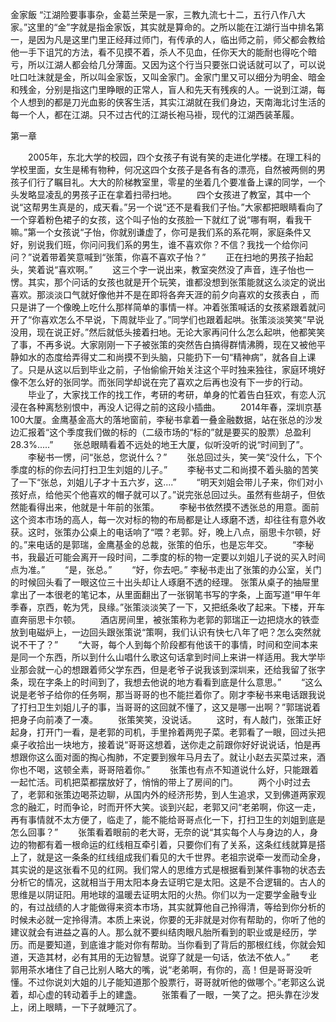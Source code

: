 金家飯
“江湖险要事事杂，金葛兰荣是一家，三教九流七十二，五行八作八大家。”这里的“金”字就是指金家饭，其实就是算命的。之所以能在江湖行当中排名第一，是因为凡是这里门里正经拜过师门，有传承的人，临出师之前，师父都会教给他一手下诅咒的方法，看不见摸不着，杀人不见血，任你天大的能耐也得吃个暗亏，所以江湖人都会给几分薄面。又因为这个行当只要张口说话就可以了，可以说吐口吐沫就是金，所以叫金家饭，又叫金家门。金家门里又可以细分为明金、暗金和残金，分别是指这门里睁眼的正常人，盲人和先天有残疾的人。一说到江湖，每个人想到的都是刀光血影的侠客生活，其实江湖就在我们身边，天南海北讨生活的每一个人，都在江湖。只不过古代的江湖长袍马褂，现代的江湖西装革履。

第一章

　　2005年，东北大学的校园，四个女孩子有说有笑的走进化学楼。在理工科的学校里面，女生是稀有物种，何况这四个女孩子是各有各的漂亮，自然被两侧的男孩子们行了瞩目礼。大大的阶梯教室里，零星的坐着几个要准备上课的同学，一个头发略显凌乱的男孩子正在拿着扫帚扫地。
　　四个女孩进了教室，其中一个说“这帮男生真是的，成天看。”另一个说“还不是看我们子怡。”大家都把眼睛看向了一个穿着粉色裙子的女孩，这个叫子怡的女孩脸一下就红了说“哪有啊，看我干嘛。”第一个女孩说“子怡，你就别谦虚了，你可是我们系的系花啊，家庭条件又好，别说我们班，你问问我们系的男生，谁不喜欢你？不信？我找一个给你问问？”说着带着笑意喊到“张策，你喜不喜欢子怡？”
　　正在扫地的男孩子抬起头，笑着说“喜欢啊。”
　　这三个字一说出来，教室突然没了声音，连子怡也一愣。其实，那个问话的女孩也就是开个玩笑，谁都没想到张策能就这么淡定的说出喜欢。那淡淡口气就好像他并不是在即将各奔天涯的前夕向喜欢的女孩表白 ，而只是讲了一个像晚上吃什么那样简单的事情一样。冲着张策喊话的女孩紧跟着就问开了“你喜欢怎么不早说，下周就毕业了。”同学们也跟着起哄。张策淡淡笑笑“早说没用，现在说正好。”然后就低头接着扫地。无论大家再问什么怎么起哄，他都笑笑了事，不再多说。大家刚刚一下子被张策的突然告白搞得群情沸腾，现在又被他平静如水的态度给弄得丈二和尚摸不到头脑，只能扔下一句“精神病”，就各自上课了。只是从这以后到毕业之前，子怡偷偷开始关注这个平时独来独往，家庭环境好像不怎么好的张同学。而张同学却说在完了喜欢之后再也没有下一步的行动。
　　毕业了，大家找工作的找工作，考研的考研，单身的忙着告白狂欢，有恋人沉浸在各种离愁别恨中，再没人记得之前的这段小插曲。
　　2014年春，深圳京基100大厦。金鹰基金高大的落地窗前，李秘书拿着一叠金融数据，站在张总的沙发边汇报着“这个季度我们做的标的（二级市场的“标的”就是要买的股票）总盈利28.3%.....”
　　张总眼睛看着不远处的地王大厦，似听没听的说“时间到了”。
　　李秘书一愣，问“张总，您说什么？”
　　张总回过头，笑一笑“没什么，下个季度的标的你去问打扫卫生刘姐的儿子。”
　　李秘书丈二和尚摸不着头脑的苦笑了一下“张总，刘姐儿子才十五六岁，这....”
　　“明天刘姐会带儿子来，你们对小孩好点，给他买个他喜欢的帽子就可以了。”说完张总回过头。虽然有些胡子，但依然能看得出来，他就是十年前的张策。
　　李秘书依然摸不透张总的用意。面前这个资本市场的高人，每一次对标的物的布局都是让人琢磨不透，却往往有意外收获。这时，张策办公桌上的电话响了“喂？老郭。好，晚上八点，丽思卡尔顿，好的。”来电话的是郭瑞，金鹰基金的总裁，张策的伯乐，也是忘年交。
　　“李秘书，我最近可能会离开一段时间，二季度的标的物一定要以刘姐儿子说的买入时间点为准。”
　　“是，张总。”
　　“好，你去吧。”
李秘书走出了张策的办公室，关门的时候回头看了一眼这位三十出头却让人琢磨不透的经理。
张策从桌子的抽屉里拿出了一本很老的笔记本，从里面翻出了一张钢笔书写的字条，上面写道“甲午年季春，京西，乾为凭，艮缘。”张策淡淡笑了一下，又把纸条收了起来。下楼，开车直奔丽思卡尔顿。
　　酒店房间里，被张策称为老郭的郭瑞正一边把烧水的铁壶放到电磁炉上，一边回头跟张策说“策啊，我们认识有快七八年了吧？怎么突然就说不干了？”
　　“大哥，每个人到每个阶段都有他该干的事情，时间和空间本来是同一个东西，所以到什么山唱什么歌这句话拿到时间上来讲一样适用。我大学毕业那会就一心的想跟着师父学东西，但是老爷子说我该到深圳来，还给我留了张字条，现在字条上的时间到了，我想去他说的地方看看到底是什么意思。”
　　“这么说是老爷子给你的任务啊，那当哥哥的也不能拦着你了。刚才李秘书来电话跟我说了打扫卫生刘姐儿子的事，当哥哥的这回就不懂了，这又是哪一出啊？”郭瑞说着把身子向前凑了一凑。
　　张策笑笑，没说话。
　　这时，有人敲门，张策正好起身，打开门一看，是老郭的司机，手里拎着两兜子菜。老郭看了一眼，回过头把桌子收拾出一块地方，接着说“哥哥这想着，送你走之前跟你好好说说话，怕是再想跟你这么面对面的掏心掏肺，不定要到猴年马月去了。就让小赵去买菜过来，酒你也不喝，这顿全素，哥哥陪着你。”
　　张策也有点不知道说什么好，只能跟着一起忙活。司机把菜都摆放好了，悄悄的带上了房间的门。
　　两个小时过去了，老郭和张策边喝茶边聊，从国内外的经济形势，到人生追求，又到佛道两家观念的融汇，时而争论，时而开怀大笑。谈到兴起，老郭又问“老弟啊，你这一走，再有事情就不太方便了，临走了，能不能给哥哥点化一下，打扫卫生的刘姐到底是怎么回事？”
　　张策看着眼前的老大哥，无奈的说“其实每个人与身边的人，身边的物都有着一根命运的红线相互牵引着，只要你们有了关系，这条红线就算是搭上了，就是这一条条的红线组成我们看见的大千世界。老祖宗说牵一发而动全身，其实说的是这张看不见的红网。我们常人的思维方式是根据看到某件事物的状态去分析它的情况，这就相当于用太阳本身去证明它是太阳。这是不合逻辑的。古人的思维是以阴证阳。用地球的温暖去证明太阳的火热。你们以为一定要学金融专业的，有过战绩的人才能做得来资本市场，其实就算他自己拎得清，等给到你分析的时候未必就一定拎得清。本质上来说，你要的无非就是对你有帮助的，你听了他的建议就会有进益之喜的人。那么就不要纠结肉眼凡胎所看到的职业或是经历，学历。而是要知道，到底谁才能对你有帮助。当你看到了背后的那根红线，你就会知道，天造其材，必有其用的无边智慧。说穿了就是一句话，依法不依人。”
　　老郭用茶水堵住了自己比别人略大的嘴，说“老弟啊，有你的，高！但是哥哥没听懂。不过你说刘大姐的儿子能知道那个股票行，哥哥就听他的做哪个。”老郭这么说着，却心虚的转动着手上的建盏。
　　张策看了一眼，一笑了之。把头靠在沙发上，闭上眼睛，一下子就睡沉了。
